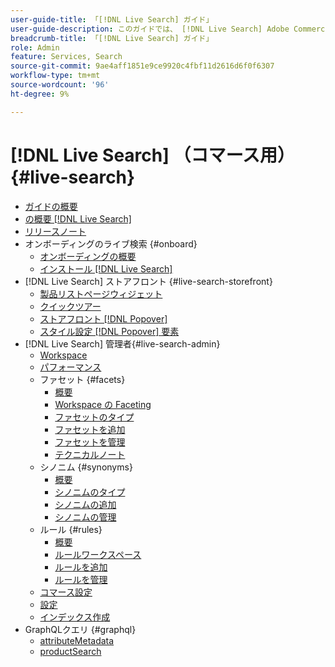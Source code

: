 ```yaml
---
user-guide-title: 「[!DNL Live Search] ガイド」
user-guide-description: このガイドでは、 [!DNL Live Search] Adobe Commerceから」
breadcrumb-title: 「[!DNL Live Search] ガイド」
role: Admin
feature: Services, Search
source-git-commit: 9ae4aff1851e9ce9920c4fbf11d2616d6f0f6307
workflow-type: tm+mt
source-wordcount: '96'
ht-degree: 9%

---
```


# [!DNL Live Search] （コマース用） {#live-search}

- [ガイドの概要](guide-overview.md)
- [の概要 [!DNL Live Search]](overview.md)
- [リリースノート](release-notes.md)
- オンボーディングのライブ検索 {#onboard}
   - [オンボーディングの概要](onboarding-overview.md)
   - [インストール [!DNL Live Search]](install.md)
- [!DNL Live Search] ストアフロント {#live-search-storefront}
   - [製品リストページウィジェット](plp-styling.md)
   - [クイックツアー](quick-tour.md)
   - [ストアフロント [!DNL Popover]](storefront-popover.md)
   - [スタイル設定 [!DNL Popover] 要素](storefront-popover-styling.md)
- [!DNL Live Search] 管理者{#live-search-admin}
   - [Workspace](workspace.md)
   - [パフォーマンス](performance.md)
   - ファセット {#facets}
      - [概要](facets.md)
      - [Workspace の Faceting](faceting-workspace.md)
      - [ファセットのタイプ](facets-type.md)
      - [ファセットを追加](facets-add.md)
      - [ファセットを管理](facets-manage.md)
      - [テクニカルノート](facet-technical-notes.md)
   - シノニム {#synonyms}
      - [概要](synonyms.md)
      - [シノニムのタイプ](synonyms-type.md)
      - [シノニムの追加](synonyms-add.md)
      - [シノニムの管理](synonyms-manage.md)
   - ルール {#rules}
      - [概要](rules.md)
      - [ルールワークスペース](rules-workspace.md)
      - [ルールを追加](rules-add.md)
      - [ルールを管理](rules-manage.md)
   - [コマース設定](configuration.md)
   - [設定](settings.md)
   - [インデックス作成](indexing.md)
- GraphQLクエリ {#graphql}
   - [attributeMetadata](https://developer.adobe.com/commerce/webapi/graphql/schema/live-search/queries/attribute-metadata/)
   - [productSearch](https://developer.adobe.com/commerce/webapi/graphql/schema/live-search/queries/product-search/)
